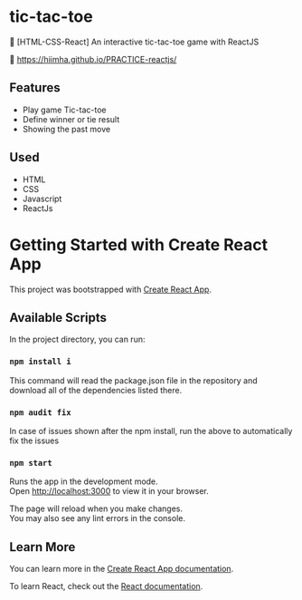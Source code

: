 # tic-tac-toe

🌸 [HTML-CSS-React] An interactive tic-tac-toe game with ReactJS

📌 https://hiimha.github.io/PRACTICE-reactjs/

## Features

- Play game Tic-tac-toe
- Define winner or tie result
- Showing the past move

## Used

- HTML
- CSS
- Javascript
- ReactJs

# Getting Started with Create React App

This project was bootstrapped with [Create React App](https://github.com/facebook/create-react-app).

## Available Scripts

In the project directory, you can run:

### `npm install i`

This command will read the package.json file in the repository and download all of the dependencies listed there.

### `npm audit fix`

In case of issues shown after the npm install, run the above to automatically fix the issues

### `npm start`

Runs the app in the development mode.\
Open [http://localhost:3000](http://localhost:3000) to view it in your browser.

The page will reload when you make changes.\
You may also see any lint errors in the console.

## Learn More

You can learn more in the [Create React App documentation](https://facebook.github.io/create-react-app/docs/getting-started).

To learn React, check out the [React documentation](https://reactjs.org/).
